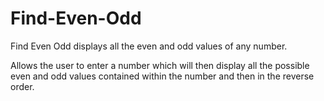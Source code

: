 # Find-Even-Odd
Find Even Odd displays all the even and odd values of any number.

Allows the user to enter a number which will then display all the possible even and odd values contained within the number and then in the reverse order.

